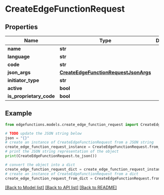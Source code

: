 # CreateEdgeFunctionRequest


## Properties

Name | Type | Description | Notes
------------ | ------------- | ------------- | -------------
**name** | **str** |  | [optional] 
**language** | **str** |  | [optional] 
**code** | **str** |  | [optional] 
**json_args** | [**CreateEdgeFunctionRequestJsonArgs**](CreateEdgeFunctionRequestJsonArgs.md) |  | [optional] 
**initiator_type** | **str** |  | [optional] 
**active** | **bool** |  | [optional] 
**is_proprietary_code** | **bool** |  | [optional] 

## Example

```python
from edgefunctions.models.create_edge_function_request import CreateEdgeFunctionRequest

# TODO update the JSON string below
json = "{}"
# create an instance of CreateEdgeFunctionRequest from a JSON string
create_edge_function_request_instance = CreateEdgeFunctionRequest.from_json(json)
# print the JSON string representation of the object
print(CreateEdgeFunctionRequest.to_json())

# convert the object into a dict
create_edge_function_request_dict = create_edge_function_request_instance.to_dict()
# create an instance of CreateEdgeFunctionRequest from a dict
create_edge_function_request_from_dict = CreateEdgeFunctionRequest.from_dict(create_edge_function_request_dict)
```
[[Back to Model list]](../README.md#documentation-for-models) [[Back to API list]](../README.md#documentation-for-api-endpoints) [[Back to README]](../README.md)


